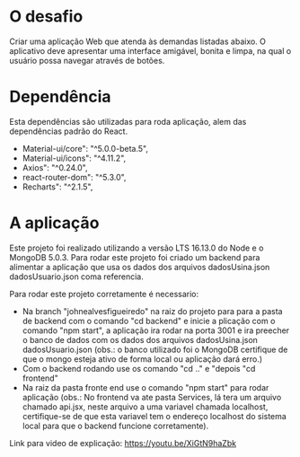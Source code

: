 # O desafio

Criar uma aplicação Web que atenda às demandas listadas abaixo. O aplicativo deve apresentar uma interface amigável, bonita e limpa, na qual o usuário possa navegar através de botões.

# Dependência

  Esta dependências são utilizadas para roda aplicação, alem das dependências padrão do React.

  - Material-ui/core": "^5.0.0-beta.5",
  - Material-ui/icons": "^4.11.2",
  - Axios": "^0.24.0",
  - react-router-dom": "^5.3.0",
  - Recharts": "^2.1.5",

# A aplicação

Este projeto foi realizado utilizando a versão LTS 16.13.0 do Node e o MongoDB 5.0.3.
Para rodar este projeto foi criado um backend para alimentar a aplicação que usa os dados dos arquivos dadosUsina.json dadosUsuario.json coma referencia. 

Para rodar este projeto corretamente é necessario:
 - Na branch "johnealvesfigueiredo" na raiz do projeto para para a pasta de backend com o comando "cd backend" e inicie a plicação com o comando "npm start", a aplicação ira rodar na porta 3001 e ira preecher o banco de dados com os dados dos arquivos dadosUsina.json dadosUsuario.json (obs.: o banco utilizado foi o MongoDB certifique de que o mongo esteja ativo de forma local ou aplicação dará erro.)
 - Com o backend rodando use os comando "cd .." e "depois "cd frontend"
 - Na raiz da pasta fronte end use o comando "npm start" para rodar aplicação
 (obs.: No frontend va ate pasta Services, lá tera um arquivo chamado api.jsx, neste arquivo a uma variavel chamada localhost, certifique-se de que esta variavel tem o endereço localhost do sistema local para que o backend funcione corretamente).

 Link para video de explicação: https://youtu.be/XiGtN9haZbk
